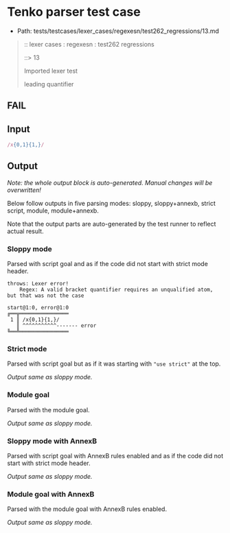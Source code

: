 # Tenko parser test case

- Path: tests/testcases/lexer_cases/regexesn/test262_regressions/13.md

> :: lexer cases : regexesn : test262 regressions
>
> ::> 13
>
> Imported lexer test
>
> leading quantifier

## FAIL

## Input

`````js
/x{0,1}{1,}/
`````

## Output

_Note: the whole output block is auto-generated. Manual changes will be overwritten!_

Below follow outputs in five parsing modes: sloppy, sloppy+annexb, strict script, module, module+annexb.

Note that the output parts are auto-generated by the test runner to reflect actual result.

### Sloppy mode

Parsed with script goal and as if the code did not start with strict mode header.

`````
throws: Lexer error!
    Regex: A valid bracket quantifier requires an unqualified atom, but that was not the case

start@1:0, error@1:0
╔══╦════════════════
 1 ║ /x{0,1}{1,}/
   ║ ^^^^^^^^^^^------- error
╚══╩════════════════

`````

### Strict mode

Parsed with script goal but as if it was starting with `"use strict"` at the top.

_Output same as sloppy mode._

### Module goal

Parsed with the module goal.

_Output same as sloppy mode._

### Sloppy mode with AnnexB

Parsed with script goal with AnnexB rules enabled and as if the code did not start with strict mode header.

_Output same as sloppy mode._

### Module goal with AnnexB

Parsed with the module goal with AnnexB rules enabled.

_Output same as sloppy mode._
